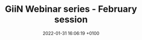 ---
title:  "GiiN Webinar series - February session"
layout: webinar
date:   2022-01-31 16:06:19 +0100
talkdate: 2022-02-08
categories: webinar
speakers:
  - name: Vincenzo Costanzo
    title: MD, PhD
    institute: IFOM
    nation: Italy
    talk: "Causes and consequences of DNA replication stress"
    pic: /assets/speakers/2022/02/costanzo.png
    bio: "Following the award of the medical doctor degree in July 1998 I worked as research scientist at Columbia University, department of Genetics and Development in the group of Dr Jean Gautier from July 2000 to July 2004 as PhD student first and then as postdoc. During this time, I established a vertebrate cell-free system based on Xenopus laevis eggs extracts that recapitulates all the aspects of the DNA damage response, including the DNA damage checkpoint and the activation of DNA repair. Using this system I identified novel DNA damage checkpoints that prevent initiation of DNA replication following DNA damage. I showed for the first time that ATM was bound to DNA containing double strand breaks and that RPA was required for ATR activation in vivo. I then identified a novel function for Mre11 that accounts for its essential role in vertebrates showing that Mre11 is required to yield normal replication products in the absence of apparent DNA damage. These studies established a critical connection between DNA repair and DNA replication in vertebrate organisms. Following the postdoctoral work, I was offered a position at the prestigious Clare Hall Laboratories as a tenure-track group leader where I established the Genome Stability Laboratory in October 2004. I worked on the function of the Mre11 complex and Rad51 in DNA repair and DNA replication.<br/>

    Here I made a seminal discovery demonstrating for the first time that Mre11 promotes degradation of nascent strands and that Rad51 limits this processing. This novel function of RAD51 has been found to be critical to prevent genome instability and occurrence of chemo-resistance in cancer cells. At Clare Hall I produced several other papers on the identification of new regulators of cell cycle such as Cep63 and Gemc1 and the role of Plk1 and ATM/ATR in promoting DNA replication fork stability.<br/>

    I also demonstrated for the first time that ATM regulates the pentose phosphate pathway promoting the formation of antioxidant molecules such as NADPH and nucleotide precursors required for DNA repair. This finding established for the first time a direct link between DNA repair and checkpoint genes defective in cancer in cellular metabolism. Following my transfer to IFOM, I reconstituted for the first time the replication, the protein composition and the structure of the chromatin associated to human centromeres, showing that repetitive DNA suppresses ATR activation and visualizing for the first time chromosome DNA loops by EM. More recently I have established the molecular function of SMARCAL1 protein showing that SMARCAL1 induces extensive nascent DNA degradation in the absence of BRCA2 and RAD51 mediated fork protection. Finally, I contributed to define the molecular mechanisms of cohesion association to chromosomes and uncover the role of SAMHD1 in promoting exonuclease activity of Mre11 at stalled forks.<br/>

    My work over the years has been highlighted in several News and Views and review articles and has led to major advance in the field of DNA damage response and DNA damage checkpoint as confirmed by work from many labs that extended my initial observations to mammalian model systems. During this time, I received numerous invitation to speak at international conferences. In 2010 I was granted a tenured position as senior group leader in UK. My former postdocs and students have achieved independent careers as assistant professors, senior scientist at pharmaceutical companies and prestigious laboratories. I have been awarded the Lister Institute Research Prize, the Harvard-Armenise career development award, European Research Council grant in 2006 and in 2013 and I have been nominated EMBO Young Investigator."
    website: https://www.ifom.eu/en/cancer-research/research-labs/research-lab-costanzo.php
    pubmed: https://pubmed.ncbi.nlm.nih.gov/?term=Costanzo+V
  - name: Luca Fava
    title: PhD
    institute: CIBIO, University of Trento
    nation: Italy
    talk: "How do cells count centrosomes? Novel insights in the p53 pathway "
    pic: /assets/speakers/2022/02/fava.jpg
    bio: "Luca Fava is associate professor at the CIBIO, University of Trento, Italy. Following his undergraduate studies at the University of Padova, Italy, Luca took up a PhD position with Dr. Erich Nigg at the MPI of Biochemistry in Munich, Germany, where he studied the spindle assembly checkpoint. During his subsequent postdoctoral appointment in the lab of Dr. Andreas Villunger in Innsbruck, Austria, he focused on the stress signalling pathways that are activated when cell division is not completed faithfully, also laying also the foundation for the projects that he launched as independent PI in Trento.<br/>
      
      In the last years at the CIBIO Luca’s group is exploiting a broad range of methods to address the contribution of the centrosome to diverse cellular signalling pathways. While the centrosome has been viewed as a structural component of the cell, their work is beginning to uncover its contribution as signalling centre. Considering that malfunction of the cascades modulated by the centrosome have relevant impact on human health, contributing to the aetiology of cancer, neurodevelopmental and bleeding disorders, their work is acquiring broad medical implications. "
    website: https://www.cibio.unitn.it/663/armenise-harvard-laboratory-of-cell-division
    pubmed: https://pubmed.ncbi.nlm.nih.gov/?term=fava+ll
chairs:
  - name: Francisca Lottersberger
    institute: Linköping University, Linköping, Sweden
  - name: Piero Pichierri
    institute: Istituto Superiore di Sanità, Rome, Italy
---